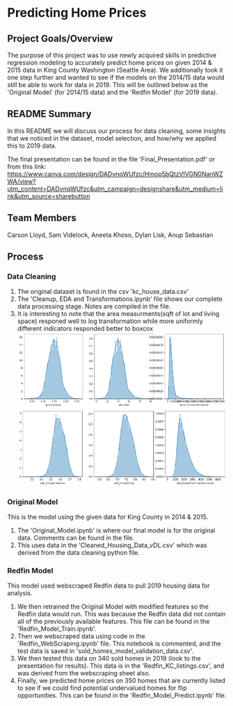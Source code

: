 # Predicting Home Prices

## Project Goals/Overview

The purpose of this project was to use newly acquired skills in predictive regression modeling to accurately predict home prices on given 2014 & 2015 data in King County Washington (Seattle Area). We additionally took it one step further and wanted to see if the models on the 2014/15 data would still be able to work for data in 2019. This will be outlined below as the 'Original Model' (for 2014/15 data) and the 'Redfin Model' (for 2019 data).

## README Summary

In this README we will discuss our process for data cleaning, some insights that we noticed in the dataset, model selection, and how/why we applied this to 2019 data.

The final presentation can be found in the file 'Final_Presentation.pdf' or from this link: https://www.canva.com/design/DADvnqWUfzc/Hmop5bQtzVlVGN0NanWZWA/view?utm_content=DADvnqWUfzc&utm_campaign=designshare&utm_medium=link&utm_source=sharebutton

## Team Members

Carson Lloyd, Sam Videlock, Aneeta Khoso, Dylan Lisk, Anup Sebastian

## Process
### Data Cleaning

1. The original dataset is found in the csv 'kc_house_data.csv'
2. The 'Cleanup, EDA and Transformations.ipynb' file shows our complete data processing stage. Notes are compiled in the file.
3. It is interesting to note that the area measurments(sqft of lot and living space) responed well to log transformation while more  uniformly different indicators responded better to boxcox
![Transformation images](images/price_transform.png)
![Transformation images](images/sqft_living_transform.png)

### Original Model
This is the model using the given data for King County in 2014 & 2015.

1. The 'Original_Model.ipynb' is where our final model is for the original data. Comments can be found in the file.
2. This uses data in the 'Cleaned_Housing_Data_vDL.csv' which was derived from the data cleaning python file.

### Redfin Model
This model used webscraped Redfin data to pull 2019 housing data for analysis.

1. We then retrained the Original Model with modified features so the Redfin data would run. This was because the Redfin data did not contain all of the previously available features. This file can be found in the 'Redfin_Model_Train.ipynb'.
2. Then we webscraped data using code in the 'Redfin_WebScraping.ipynb' file. This notebook is commented, and the test data is saved in 'sold_homes_model_validation_data.csv'.
3. We then tested this data on 340 sold homes in 2019 (look to the presentation for results). This data is in the 'Redfin_KC_listings.csv', and was derived from the webscraping sheet also.
4. Finally, we predicted home prices on 350 homes that are currently listed to see if we could find potential undervalued homes for flip opportunities. This can be found in the  'Redfin_Model_Predict.ipynb' file.




